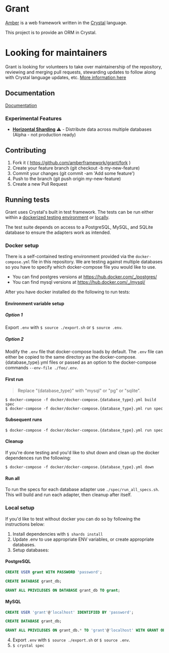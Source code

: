 # Grant

[Amber](https://github.com/amberframework/amber) is a web framework written in
the [Crystal](https://github.com/crystal-lang/crystal) language.

This project is to provide an ORM in Crystal.

# Looking for maintainers

Grant is looking for volunteers to take over maintainership of the repository, reviewing and merging pull requests, stewarding updates to follow along with Crystal language updates, etc. [More information here](https://github.com/amberframework/grant/issues/462)

## Documentation

[Documentation](docs/readme.md)

### Experimental Features

- **[Horizontal Sharding](docs/SHARDING.md)** ⚠️ - Distribute data across multiple databases (Alpha - not production ready)

## Contributing

1. Fork it ( https://github.com/amberframework/grant/fork )
2. Create your feature branch (git checkout -b my-new-feature)
3. Commit your changes (git commit -am 'Add some feature')
4. Push to the branch (git push origin my-new-feature)
5. Create a new Pull Request

## Running tests
Grant uses Crystal's built in test framework. The tests can be run either within a [dockerized testing environment](#docker-setup) or [locally](#local-setup). 

The test suite depends on access to a PostgreSQL, MySQL, and SQLite database to ensure the adapters work as intended.

### Docker setup

There is a self-contained testing environment provided via the `docker-compose.yml` file in this repository.
We are testing against multiple databases so you have to specify which docker-compose file you would like to use.

- You can find postgres versions at https://hub.docker.com/_/postgres/
- You can find mysql versions at https://hub.docker.com/_/mysql/

After you have docker installed do the following to run tests:
#### Environment variable setup
##### Option 1
Export `.env` with `$ source ./export.sh` or `$ source .env`.

##### Option 2
Modify the `.env` file that docker-compose loads by default. The `.env` file can either be copied to the same directory as the docker-compose.{database_type}.yml files or passed as an option to the docker-compose commands `--env-file ./foo/.env`.

#### First run
> Replace "{database_type}" with "mysql" or "pg" or "sqlite". 

```
$ docker-compose -f docker/docker-compose.{database_type}.yml build spec
$ docker-compose -f docker/docker-compose.{database_type}.yml run spec
```

#### Subsequent runs

```
$ docker-compose -f docker/docker-compose.{database_type}.yml run spec
```

#### Cleanup

If you're done testing and you'd like to shut down and clean up the docker dependences run the following:

```
$ docker-compose -f docker/docker-compose.{database_type}.yml down
```

#### Run all

To run the specs for each database adapter use `./spec/run_all_specs.sh`.    This will build and run each adapter, then cleanup after itself.

### Local setup

If you'd like to test without docker you can do so by following the instructions below:

1. Install dependencies with `$ shards install `
2. Update .env to use appropriate ENV variables, or create appropriate databases.
3. Setup databases:

#### PostgreSQL

```sql
CREATE USER grant WITH PASSWORD 'password';

CREATE DATABASE grant_db;

GRANT ALL PRIVILEGES ON DATABASE grant_db TO grant;
```

#### MySQL

```sql
CREATE USER 'grant'@'localhost' IDENTIFIED BY 'password';

CREATE DATABASE grant_db;

GRANT ALL PRIVILEGES ON grant_db.* TO 'grant'@'localhost' WITH GRANT OPTION;
```

4. Export `.env` with `$ source ./export.sh` or `$ source .env`.
5. `$ crystal spec`
